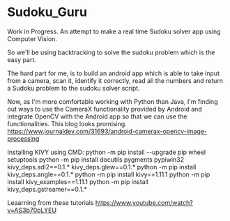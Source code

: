 # Sudoku_Guru

Work in Progress. An attempt to make a real time Sudoku solver app using Computer Vision.

So we'll be using backtracking to solve the sudoku problem which is the easy part.

The hard part for me, is to build an android app which is able to take input from a camera, scan it, identify it correctly, read all the numbers and return a Sudoku problem to the sudoku solver script.

Now, as I'm more comfortable working with Python than Java, I'm finding out ways to use the CameraX functionality provided by Android and integrate OpenCV with the Android app so that we can use the functionalities. 
This blog looks promising. https://www.journaldev.com/31693/android-camerax-opencv-image-processing

Installing KIVY using CMD:
	python -m pip install --upgrade pip wheel setuptools
	python -m pip install docutils pygments pypiwin32 kivy_deps.sdl2==0.1.* kivy_deps.glew==0.1.*
	python -m pip install kivy_deps.angle==0.1.*
	python -m pip install kivy==1.11.1
	python -m pip install kivy_examples==1.11.1
	python -m pip install kivy_deps.gstreamer==0.1.*

Leaarning from these tutorials https://www.youtube.com/watch?v=AS3b70pLYEU